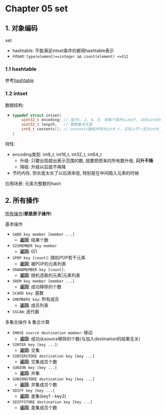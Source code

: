 # Chapter 05 set

## 1. 对象编码

set:
- hashtable: 不能满足intset条件的都用hashtable表示
- intset: `type(element)==integer && count(element) <=512` 

### 1.1 hashtable

参考[hashtable](./ch04-hash.md#11-hashtable)

### 1.2 intset

数据结构:
-   ```c++
    typedef struct intset{
        uint32_t encoding; // 值为1, 2, 4, 8, 即每个值的sizeof, 对应uint8t, uint16_t, uint32_t, uint64_t
        uint32_t length;   // 整数集合长度
        int8_t contents[]; // contents数组声明为int8_t, 实际上不一定为int8_t
    }
    ```

特性:
- encoding类型: int8_t, int16_t, int32_t, int64_t
  - 升级: 只要出现超出表示范围的数, 就要把原来的所有数升级, **只升不降**
  - 降级: 升级以后就不再降
- 节约内存, 但长度太长了以后效率低, 特别是在中间插入元素的时候

应用场景: 元素为整数的hash

## 2. 所有操作

[所有操作](http://redisdoc.com/set/index.html)(**都是原子操作**)

基本操作
- `SADD key member [member ...]`
    - **返回**: 结果个数
- `SISMEMBER key member`
    - **返回**: 0|1
- `SPOP key [count]`: 随机POP若干元素
    - **返回**: 被POP的元素列表
- `SRANDMEMBER key [count]`:
    - **返回**: 随机选取的元素|元素列表
- `SREM key member [member ...]`
    - **返回**: 成功移除的个数
- `SCARD key`: 基数
- `SMEMBERS key`: 所有成员
    - **返回**: 成员列表
- `SSCAN`: 迭代器

多集合操作 & 集合计算
- `SMOVE source destination member`: 移动
    - **返回**: 成功从source移除的个数(与加入destination的结果无关)
- `SINTER key [key ...]`: 
    - **返回**: 交集
- `SINTERSTORE destination key [key ...]`
    - **返回**: 交集成员个数
- `SUNION key [key ...]`
    - **返回**: 并集
- `SUNIONSTORE destination key [key ...]`
    - **返回**: 并集成员个数
- `SDIFF key [key ...]`
    - **返回**: 差集(key1 - key2)
- `SDIFFSTORE destination key [key ...]`
    - **返回**: 差集成员个数